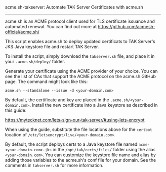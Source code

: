 acme.sh-takserver: Automate TAK Server Certificates with acme.sh
************************************

acme.sh is an ACME protocol client used for TLS certificate issuance and automated
renewal.  You can find out more at https://github.com/acmesh-official/acme.sh/

This script enables acme.sh to deploy updated certificats to TAK Server's JKS Java
keystore file and restart TAK Server.

To install the script, simply download the ``takserver.sh`` file, and place it in your
``.acme.sh/deploy/`` folder.

Generate your certificate using the ACME provider of your choice.  You can see the list
of CAs that support the ACME protocol on the acme.sh GitHub page.  The command might
look like this:

``acme.sh --standalone --issue -d <your-domain.com>``

By default, the certificate and key are placed in the ``.acme.sh/<your-domain.com>``.
Install the new certificate into a Java keystore as described in this guide:

https://mytecknet.com/lets-sign-our-tak-server/#using-lets-encrypt

When using the guide, substitute the file locations above for the ``certbot`` location
of ``/etc/letsencrypt/live/<your-domain.com>``.

By default, the script deploys certs to a Java keystore file named
``acme-<your-domain.com>.jks`` in the ``/opt/tak/certs/files/`` folder using the alias
``<your-domain.com>``.  You can customize the keystore file name and alias by adding
those variables to the acme.sh's conf file for your domain.  See the comments in
``takserver.sh`` for more information.
